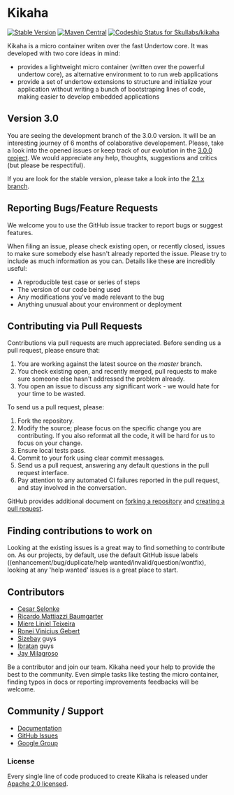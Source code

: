 # Kikaha
[![Stable Version](https://img.shields.io/badge/stable%20version-2.1.8.Final-green.svg?style=flat-square)](https://github.com/Skullabs/kikaha/releases)
[![Maven Central](https://maven-badges.herokuapp.com/maven-central/io.skullabs.kikaha/kikaha-parent/badge.svg?style=flat-square)](https://maven-badges.herokuapp.com/maven-central/io.skullabs.kikaha/kikaha-parent)
[ ![Codeship Status for Skullabs/kikaha](https://app.codeship.com/projects/3e90ba20-7994-0132-52d3-5ad3a80e87e7/status?branch=version-3.0.0)](https://app.codeship.com/projects/55927)

Kikaha is a micro container writen over the fast Undertow core. It was developed with two core ideas in mind:
- provides a lightweight micro container (written over the powerful undertow core), as alternative environment to to run web applications
- provide a set of undertow extensions to structure and initialize your application without writing a bunch of bootstraping lines of code, making easier to develop embedded applications

## Version 3.0
You are seeing the development branch of the 3.0.0 version. It will be an interesting journey of 6 months of colaborative developement. Please, take a look into the opened issues or keep track of our evolution in the [3.0.0 project](https://github.com/Skullabs/kikaha/projects/3). We would appreciate any help, thoughts, suggestions and critics (but please be respectiful).

If you are look for the stable version, please take a look into the [2.1.x branch](https://github.com/Skullabs/kikaha/tree/version-2.1.x).

## Reporting Bugs/Feature Requests

We welcome you to use the GitHub issue tracker to report bugs or suggest features.

When filing an issue, please check existing open, or recently closed, issues to make sure somebody else hasn't already 
reported the issue. Please try to include as much information as you can. Details like these are incredibly useful:

* A reproducible test case or series of steps
* The version of our code being used
* Any modifications you've made relevant to the bug
* Anything unusual about your environment or deployment


## Contributing via Pull Requests
Contributions via pull requests are much appreciated. Before sending us a pull request, please ensure that:

1. You are working against the latest source on the *master* branch.
2. You check existing open, and recently merged, pull requests to make sure someone else hasn't addressed the problem already.
3. You open an issue to discuss any significant work - we would hate for your time to be wasted.

To send us a pull request, please:

1. Fork the repository.
2. Modify the source; please focus on the specific change you are contributing. If you also reformat all the code, it will be hard for us to focus on your change.
3. Ensure local tests pass.
4. Commit to your fork using clear commit messages.
5. Send us a pull request, answering any default questions in the pull request interface.
6. Pay attention to any automated CI failures reported in the pull request, and stay involved in the conversation.

GitHub provides additional document on [forking a repository](https://help.github.com/articles/fork-a-repo/) and 
[creating a pull request](https://help.github.com/articles/creating-a-pull-request/).


## Finding contributions to work on
Looking at the existing issues is a great way to find something to contribute on. As our projects, by default, use the default GitHub issue labels ((enhancement/bug/duplicate/help wanted/invalid/question/wontfix), looking at any 'help wanted' issues is a great place to start.



## Contributors
- [Cesar Selonke](https://github.com/selonke)
- [Ricardo Mattiazzi Baumgarter](https://github.com/ladraum)
- [Miere Liniel Teixeira](https://github.com/miere)
- [Ronei Vinicius Gebert](https://github.com/roneigebert)
- [Sizebay](https://github.com/Sizebay) guys
- [Ibratan](https://github.com/Ibratan) guys
- [Jay Milagroso](https://github.com/jmilagroso)

Be a contributor and join our team. Kikaha need your help to provide the best to the community. Even simple tasks like testing the micro container, finding typos in docs or reporting improvements feedbacks will be welcome.

## Community / Support
* [Documentation](http://kikaha.io/)
* [GitHub Issues](https://github.com/Skullabs/kikaha/issues)
* [Google Group](https://groups.google.com/forum/#!forum/kikaha)

### License
Every single line of code produced to create Kikaha is released under [Apache 2.0 licensed](http://www.apache.org/licenses/LICENSE-2.0.html).

